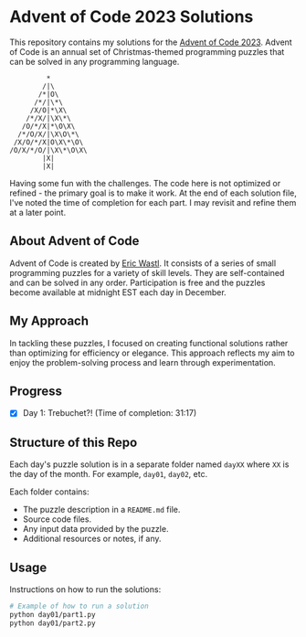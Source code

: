 # Advent of Code 2023 Solutions

This repository contains my solutions for the [Advent of Code 2023](https://adventofcode.com/2023). Advent of Code is an annual set of Christmas-themed programming puzzles that can be solved in any programming language.

```
         * 
        /|\                  
       /*|O\
      /*/|\*\
     /X/O|*\X\
    /*/X/|\X\*\
   /O/*/X|*\O\X\             
  /*/O/X/|\X\O\*\
 /X/O/*/X|O\X\*\O\
/O/X/*/O/|\X\*\O\X\
        |X|      
        |X|  
```

Having some fun with the challenges. The code here is not optimized or refined - the primary goal is to make it work. At the end of each solution file, I've noted the time of completion for each part. I may revisit and refine them at a later point.

## About Advent of Code

Advent of Code is created by [Eric Wastl](http://was.tl/). It consists of a series of small programming puzzles for a variety of skill levels. They are self-contained and can be solved in any order. Participation is free and the puzzles become available at midnight EST each day in December.

## My Approach

In tackling these puzzles, I focused on creating functional solutions rather than optimizing for efficiency or elegance. This approach reflects my aim to enjoy the problem-solving process and learn through experimentation.

## Progress

- [x] Day 1: Trebuchet?! (Time of completion: 31:17)


## Structure of this Repo

Each day's puzzle solution is in a separate folder named `dayXX` where `XX` is the day of the month. For example, `day01`, `day02`, etc.

Each folder contains:
- The puzzle description in a `README.md` file.
- Source code files.
- Any input data provided by the puzzle.
- Additional resources or notes, if any.

## Usage

Instructions on how to run the solutions:

```bash
# Example of how to run a solution
python day01/part1.py
python day01/part2.py
```


